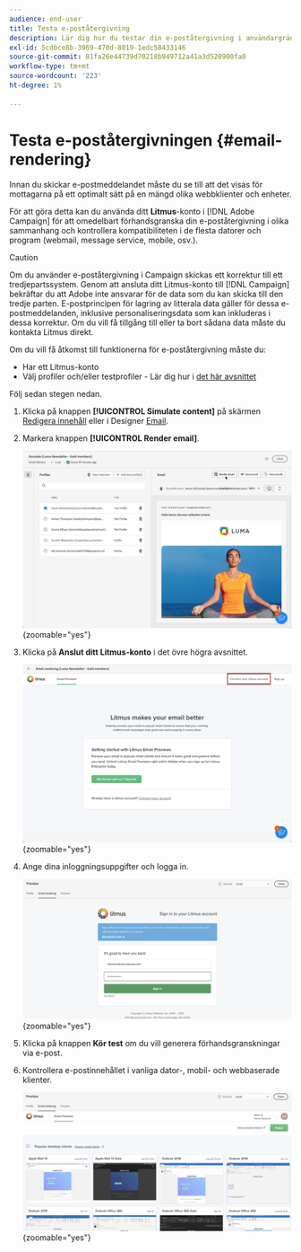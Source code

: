 ```yaml
---
audience: end-user
title: Testa e-poståtergivning
description: Lär dig hur du testar din e-poståtergivning i användargränssnittet för Campaign på webben
exl-id: 5cdbce8b-3969-470d-8019-1edc58433146
source-git-commit: 81fa26e44739d70218b949712a41a3d520900fa0
workflow-type: tm+mt
source-wordcount: '223'
ht-degree: 1%

---
```



# Testa e-poståtergivningen {#email-rendering}

Innan du skickar e-postmeddelandet måste du se till att det visas för mottagarna på ett optimalt sätt på en mängd olika webbklienter och enheter.

För att göra detta kan du använda ditt **Litmus**-konto i [!DNL Adobe Campaign] för att omedelbart förhandsgranska din e-poståtergivning i olika sammanhang och kontrollera kompatibiliteten i de flesta datorer och program (webmail, message service, mobile, osv.).

>[!CAUTION]
>
>Om du använder e-poståtergivning i Campaign skickas ett korrektur till ett tredjepartssystem. Genom att ansluta ditt Litmus-konto till [!DNL Campaign] bekräftar du att Adobe inte ansvarar för de data som du kan skicka till den tredje parten. E-postprincipen för lagring av litterala data gäller för dessa e-postmeddelanden, inklusive personaliseringsdata som kan inkluderas i dessa korrektur. Om du vill få tillgång till eller ta bort sådana data måste du kontakta Litmus direkt.

Om du vill få åtkomst till funktionerna för e-poståtergivning måste du:

* Har ett Litmus-konto
* Välj profiler och/eller testprofiler - Lär dig hur i [det här avsnittet](preview-content.md)

Följ sedan stegen nedan.

1. Klicka på knappen **[!UICONTROL Simulate content]** på skärmen [Redigera innehåll](../email/edit-content.md) eller i Designer [Email](../email/get-started-email-designer.md).

1. Markera knappen **[!UICONTROL Render email]**.

   ![](assets/simulate-rendering-button.png){zoomable="yes"}

1. Klicka på **Anslut ditt Litmus-konto** i det övre högra avsnittet.

   ![](assets/simulate-rendering-litmus.png){zoomable="yes"}

1. Ange dina inloggningsuppgifter och logga in.

   ![](assets/simulate-rendering-credentials.png){zoomable="yes"}

1. Klicka på knappen **Kör test** om du vill generera förhandsgranskningar via e-post.

1. Kontrollera e-postinnehållet i vanliga dator-, mobil- och webbaserade klienter.

   ![](assets/simulate-rendering-previews.png){zoomable="yes"}

<!--
TO CHECK IF user is directed to Litmus or if the email rendering is shown directly in the Campaign UI.

CONTENT ABOVE COPIED FROM AJO

If not redirecting to Litmus:

To test the email rendering, follow these steps:

1. Access the email content creation screen, then click **[!UICONTROL Simulate content]**.

1. Click the **[!UICONTROL Render email]** button.

    The left pane provides various desktop, mobile and web-based email clients. Select the desired email client to display a preview of your email in the right pane. 

    ![](assets/render-context.png){zoomable="yes"}

    >[!NOTE]
    >
    >The email clients list provides a sample of the major mail clients. Additional email clients are available from the filter button next to the top search bar.

 -->
